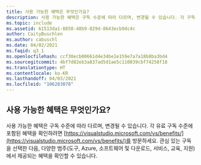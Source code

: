 ```yaml
---
title: 사용 가능한 혜택은 무엇인가요?
description: 사용 가능한 혜택은 구독 수준에 따라 다르며, 변경될 수 있습니다. 각 구독 수준에 대해 포함된 혜택을 확인하려면...
ms.topic: include
ms.assetid: 61513da1-8850-48b9-829d-8643ecb9dc4c
author: CaityBuschlen
ms.author: cabuschl
ms.date: 04/02/2021
ms.faqid: q3_1
ms.openlocfilehash: ccf30ecb00661d4e34be1e159e7a7a18b8ba3bd4
ms.sourcegitcommit: 4bf7d82eb3a837ad5d1ae5c110039cbf74258f18
ms.translationtype: HT
ms.contentlocale: ko-KR
ms.lasthandoff: 04/03/2021
ms.locfileid: "106283078"
---
```

## <a name="what-benefits-are-available"></a>사용 가능한 혜택은 무엇인가요?

사용 가능한 혜택은 구독 수준에 따라 다르며, 변경될 수 있습니다. 각 유료 구독 수준에 포함된 혜택을 확인하려면 [https://visualstudio.microsoft.com/vs/benefits/](https://visualstudio.microsoft.com/vs/benefits/)를 방문하세요. 관심 있는 구독을 선택한 다음, 다양한 범주(도구, Azure, 소프트웨어 및 다운로드, 서비스, 교육, 지원)에서 제공되는 혜택을 확인할 수 있습니다.
